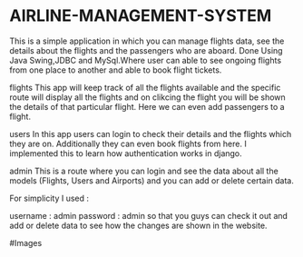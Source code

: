 # AIRLINE-MANAGEMENT-SYSTEM
This is a simple application in which you can manage flights data, see the details about the flights and the passengers who are aboard.
Done Using Java Swing,JDBC and MySql.Where user can able to see ongoing flights from one place to another and able to book flight tickets.

flights
This app will keep track of all the flights available and the specific route will display all the flights and on clikcing the flight you will be shown the details of that particular flight. Here we can even add passengers to a flight.

users
In this app users can login to check their details and the flights which they are on. Additionally they can even book flights from here. I implemented this to learn how authentication works in django.

admin
This is a route where you can login and see the data about all the models (Flights, Users and Airports) and you can add or delete certain data.

For simplicity I used :

username : admin
password : admin
so that you guys can check it out and add or delete data to see how the changes are shown in the website.

#Images

